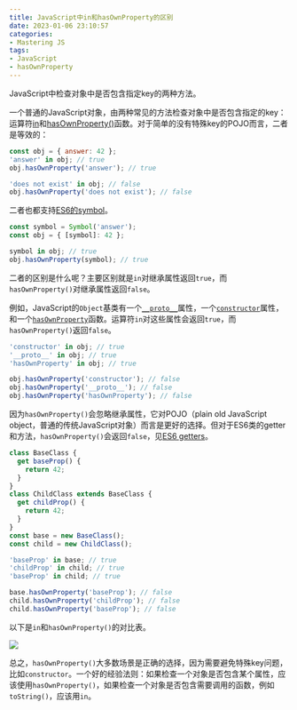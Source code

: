 ```yaml
---
title: JavaScript中in和hasOwnProperty的区别
date: 2023-01-06 23:10:57
categories:
- Mastering JS
tags:
- JavaScript
- hasOwnProperty
---
```


JavaScript中检查对象中是否包含指定key的两种方法。

<!-- more -->

一个普通的JavaScript对象，由两种常见的方法检查对象中是否包含指定的key：运算符[in](https://developer.mozilla.org/en-US/docs/Web/JavaScript/Reference/Operators/in)和[hasOwnProperty()](https://developer.mozilla.org/en-US/docs/Web/JavaScript/Reference/Global_Objects/Object/hasOwnProperty)函数。对于简单的没有特殊key的POJO而言，二者是等效的：

```javascript
const obj = { answer: 42 };
'answer' in obj; // true
obj.hasOwnProperty('answer'); // true

'does not exist' in obj; // false
obj.hasOwnProperty('does not exist'); // false
```

二者也都支持[ES6的symbol](https://developer.mozilla.org/en-US/docs/Web/JavaScript/Reference/Global_Objects/Symbol)。

```javascript
const symbol = Symbol('answer');
const obj = { [symbol]: 42 };

symbol in obj; // true
obj.hasOwnProperty(symbol); // true
```

二者的区别是什么呢？主要区别就是`in`对继承属性返回`true`，而`hasOwnProperty()`对继承属性返回`false`。

例如，JavaScript的`Object`基类有一个[`__proto__`](https://developer.mozilla.org/en-US/docs/Web/JavaScript/Reference/Global_Objects/Object/proto)属性，一个[`constructor`](https://developer.mozilla.org/en-US/docs/Web/JavaScript/Reference/Global_Objects/Object/constructor)属性，和一个[`hasOwnProperty`](https://developer.mozilla.org/en-US/docs/Web/JavaScript/Reference/Global_Objects/Object/hasOwnProperty)函数。运算符`in`对这些属性会返回`true`，而`hasOwnProperty()`返回`false`。

```javascript
'constructor' in obj; // true
'__proto__' in obj; // true
'hasOwnProperty' in obj; // true

obj.hasOwnProperty('constructor'); // false
obj.hasOwnProperty('__proto__'); // false
obj.hasOwnProperty('hasOwnProperty'); // false
```

因为`hasOwnProperty()`会忽略继承属性，它对POJO（plain old JavaScript object，普通的传统JavaScript对象）而言是更好的选择。但对于ES6类的getter和方法，`hasOwnProperty()`会返回`false`，见[ES6 getters](https://developer.mozilla.org/en-US/docs/Web/JavaScript/Reference/Functions/get)。

```javascript
class BaseClass {
  get baseProp() {
    return 42;
  }
}
class ChildClass extends BaseClass {
  get childProp() {
    return 42;
  }
}
const base = new BaseClass();
const child = new ChildClass();

'baseProp' in base; // true
'childProp' in child; // true
'baseProp' in child; // true

base.hasOwnProperty('baseProp'); // false
child.hasOwnProperty('childProp'); // false
child.hasOwnProperty('baseProp'); // false
```

以下是`in`和`hasOwnProperty()`的对比表。

![](/post-images/the-difference-between-in-and-hasownproperty-in-javascript-2023-01-06-23-38-01.png)

总之，`hasOwnProperty()`大多数场景是正确的选择，因为需要避免特殊key问题，比如`constructor`。一个好的经验法则：如果检查一个对象是否包含某个属性，应该使用`hasOwnProperty()`，如果检查一个对象是否包含需要调用的函数，例如`toString()`，应该用`in`。